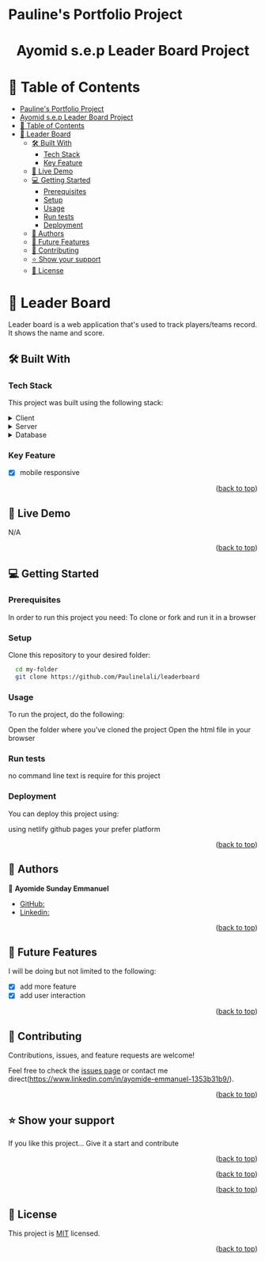 # Pauline's Portfolio Project

<a name="readme-top"></a>

<!--
HOW TO USE:
Modify this file to match your project and remove sections that don't apply.

REQUIRED SECTIONS:
- Table of Contents
- About the Project
  - Built With
  - Live Demo
- Getting Started
- Authors
- Future Features
- Contributing
- Show your support
- Acknowledgements
- License

OPTIONAL SECTIONS:
- FAQ

After you're finished please remove all the comments and instructions!
-->

<div align="center">
  <!-- You are encouraged to replace this logo with your own! Otherwise you can also remove it. -->

  # Ayomid s.e.p Leader Board Project

</div>

<!-- TABLE OF CONTENTS -->

# 📗 Table of Contents

- [Pauline's Portfolio Project](#paulines-portfolio-project)
- [Ayomid s.e.p Leader Board Project](#ayomid-sep-leader-board-project)
- [📗 Table of Contents](#-table-of-contents)
- [📖 Leader Board ](#-leader-board-)
  - [🛠 Built With ](#-built-with-)
    - [Tech Stack ](#tech-stack-)
    - [Key Feature ](#key-feature-)
  - [🚀 Live Demo](#-live-demo)
  - [💻 Getting Started ](#-getting-started-)
    - [Prerequisites](#prerequisites)
    - [Setup](#setup)
    - [Usage](#usage)
    - [Run tests](#run-tests)
    - [Deployment](#deployment)
  - [👥 Authors ](#-authors-)
  - [🔭 Future Features ](#-future-features-)
  - [🤝 Contributing ](#-contributing-)
  - [⭐️ Show your support ](#️-show-your-support-)
  - [📝 License ](#-license-)

<!-- PROJECT DESCRIPTION -->

# 📖 Leader Board <a name="about-project"></a>
<!-- #Project presentation(https://www.loom.com/share/f39c71dbc7814c3283287712da5e8f9e) -->

 Leader board is a web application that's used to track players/teams record. It shows the name and score.


## 🛠 Built With <a name="built-with"></a>

### Tech Stack <a name="tech-stack"></a>

This project was built using the following stack:
<details>
  <summary>Client</summary>
  <ul>
    <li>HTML</li>
    <li>JavaScript</li>
    <li>Sass</li>
    <li>Markdown</li>
    <li>Gitflow</li>
  </ul>
</details>

<details>
  <summary>Server</summary>
  <ul>
    <li>No server side tech used</li>
  </ul>
</details>

<details>
<summary>Database</summary>
  <ul>
    <li>No Database used</a></li>
  </ul>
</details>

<!-- Features -->

### Key Feature <a name="key-features"></a>

- [x] mobile responsive

<p align="right">(<a href="#readme-top">back to top</a>)</p>

<!-- LIVE DEMO -->

## 🚀 Live Demo 

N/A

<p align="right">(<a href="#readme-top">back to top</a>)</p>

<!-- GETTING STARTED -->

## 💻 Getting Started <a name="getting-started"></a>


### Prerequisites

In order to run this project you need:
To clone or fork and run it in a browser

### Setup

Clone this repository to your desired folder:

```sh
  cd my-folder
  git clone https://github.com/Paulinelali/leaderboard
```

### Usage

To run the project, do the following:

Open the folder where you've cloned the project
Open the html file in your browser


### Run tests

no command line text is require for this project


### Deployment

You can deploy this project using:


using netlify
github pages
your prefer platform



<p align="right">(<a href="#readme-top">back to top</a>)</p>

<!-- AUTHORS -->

## 👥 Authors <a name="authors"></a>

👤 **Ayomide Sunday Emmanuel**

- [GitHub:](https://github.com/Paulinelali)
- [Linkedin:](https://www.linkedin.com/in/ayomide-emmanuel-1353b31b9/)


<p align="right">(<a href="#readme-top">back to top</a>)</p>

<!-- FUTURE FEATURES -->

## 🔭 Future Features <a name="future-features"></a>
I will be doing but not limited to the following:
- [x] add more feature
- [x] add user interaction

<p align="right">(<a href="#readme-top">back to top</a>)</p>

<!-- CONTRIBUTING -->

## 🤝 Contributing <a name="contributing"></a>

Contributions, issues, and feature requests are welcome!

Feel free to check the [issues page](../../issues/) or contact me direct(https://www.linkedin.com/in/ayomide-emmanuel-1353b31b9/).

<p align="right">(<a href="#readme-top">back to top</a>)</p>

<!-- SUPPORT -->

## ⭐️ Show your support <a name="support"></a>


If you like this project...
Give it a start and contribute

<p align="right">(<a href="#readme-top">back to top</a>)</p>

<p align="right">(<a href="#readme-top">back to top</a>)</p>


<p align="right">(<a href="#readme-top">back to top</a>)</p>

## 📝 License <a name="license"></a>

This project is [MIT](./LICENSE) licensed.

<p align="right">(<a href="#readme-top">back to top</a>)</p>

